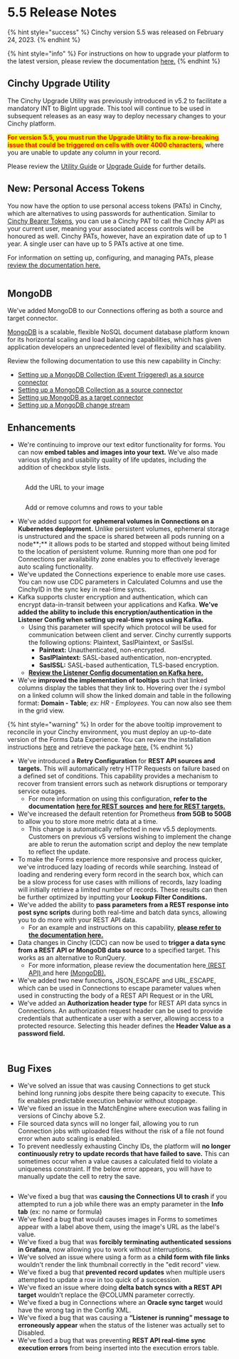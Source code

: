 # 5.5 Release Notes

{% hint style="success" %}
Cinchy version 5.5 was released on February 24, 2023.
{% endhint %}

{% hint style="info" %}
For instructions on how to upgrade your platform to the latest version, please review the documentation [here.](https://platform.docs.cinchy.com/deployment-guide/upgrade-guides/upgrading-cinchy-versions)
{% endhint %}

## Cinchy Upgrade Utility

The Cinchy Upgrade Utility was previously introduced in v5.2 to facilitate a mandatory INT to BigInt upgrade. This tool will continue to be used in subsequent releases as an easy way to deploy necessary changes to your Cinchy platform.

<mark style="color:red;">**For version 5.5, you must run the Upgrade Utility to fix a row-breaking issue that could be triggered on cells with over 4000 characters,**</mark> where you are unable to update any column in your record.

Please review the [Utility Guide](https://platform.docs.cinchy.com/deployment-guide/upgrade-guides/upgrading-cinchy-versions/cinchy-upgrade-utility) or [Upgrade Guide](https://platform.docs.cinchy.com/deployment-guide/upgrade-guides/upgrading-cinchy-versions) for further details.

## New: Personal Access Tokens

You now have the option to use personal access tokens (PATs) in Cinchy, which are alternatives to using passwords for authentication. Similar to [Cinchy Bearer Tokens](https://platform.docs.cinchy.com/api-guide/api-overview/api-authentication#post-bearer-token-request), you can use a Cinchy PAT to call the Cinchy API as your current user, meaning your associated access controls will be honoured as well. Cinchy PATs, however, have an expiration date of up to 1 year. A single user can have up to 5 PATs active at one time.

For information on setting up, configuring, and managing PATs, please [review the documentation here.](https://platform.docs.cinchy.com/guides-for-using-cinchy/user-guides/user-preferences/personal-access-tokens)

<figure><img src="../../.gitbook/assets/image (370).png" alt=""><figcaption></figcaption></figure>

## MongoDB

We've added MongoDB to our Connections offering as both a source and target connector.

[MongoDB](https://www.mongodb.com/what-is-mongodb/features) is a scalable, flexible NoSQL document database platform known for its horizontal scaling and load balancing capabilities, which has given application developers an unprecedented level of flexibility and scalability.

Review the following documentation to use this new capability in Cinchy:

- [Setting up a MongoDB Collection (Event Triggered) as a source connector](https://cli.docs.cinchy.com/builder-guide/configuring-a-data-sync/supported-data-sources/mongodb-collection-cinchy-event-triggered)
- [Setting up a MongoDB Collection as a source connector](https://cli.docs.cinchy.com/builder-guide/configuring-a-data-sync/supported-data-sources/mongodb-collection)
- [Setting up MongoDB as a target connector](https://cli.docs.cinchy.com/builder-guide/configuring-a-data-sync/supported-sync-targets/mongodb-collection-column-based)
- [Setting up a MongoDB change stream](https://cli.docs.cinchy.com/builder-guide/subscribing-to-event-streams/supported-stream-sources/mongodb)

## Enhancements

- We're continuing to improve our text editor functionality for forms. You can now **embed tables and images into your text.** We've also made various styling and usability quality of life updates, including the addition of checkbox style lists.

<figure><img src="../../.gitbook/assets/images-tables-1@2x.png" alt=""><figcaption><p>Add the URL to your image</p></figcaption></figure>

<figure><img src="../../.gitbook/assets/images-tables-4@2x.png" alt=""><figcaption><p>Add or remove columns and rows to your table</p></figcaption></figure>

- We've added support for **ephemeral volumes in Connections on a Kubernetes deployment.** Unlike persistent volumes, ephemeral storage is unstructured and the space is shared between all pods running on a node**;** it allows pods to be started and stopped without being limited to the location of persistent volume. Running more than one pod for Connections per availability zone enables you to effectively leverage auto scaling functionality.
- We've updated the Connections experience to enable more use cases. You can now use CDC parameters in Calculated Columns and use the CinchyID in the sync key in real-time syncs.
- Kafka supports cluster encryption and authentication, which can encrypt data-in-transit between your applications and Kafka. **We've added the ability to include this encryption/authentication in the Listener Config when setting up real-time syncs using Kafka.**
  - Using this parameter will specify which protocol will be used for communication between client and server. Cinchy currently supports the following options: Plaintext, SaslPlaintext, or SaslSsl.
    - **Paintext:** Unauthenticated, non-encrypted.
    - **SaslPlaintext:** SASL-based authentication, non-encrypted.
    - **SaslSSL:** SASL-based authentication, TLS-based encryption.
  - [**Review the Listener Config documentation on Kafka here.**](https://cli.docs.cinchy.com/builder-guide/subscribing-to-event-streams/supported-stream-sources/kafka-topic-json)
- We've **improved the implementation of tooltips** such that linked columns display the tables that they link to. Hovering over the _i_ symbol on a linked column will show the linked domain and table in the following format: **Domain - Table**; _ex: HR - Employees._ You can now also see them in the grid view.

{% hint style="warning" %}
In order for the above tooltip improvement to reconcile in your Cinchy environment, you must deploy an up-to-date version of the Forms Data Experience. You can review the installation instructions [here](https://platform.docs.cinchy.com/guides-for-using-cinchy/builder-guides/cinchydxd-utility/reinstalling-the-data-experience) and retrieve the package [here.](https://github.com/cinchy-co/meta-releases/tree/main/Meta-Forms)
{% endhint %}

- We've introduced a **Retry Configuration** for **REST API sources and targets.** This will automatically retry HTTP Requests on failure based on a defined set of conditions. This capability provides a mechanism to recover from transient errors such as network disruptions or temporary service outages.
  - For more information on using this configuration, **refer to the documentation** [**here for REST sources**](https://cli.docs.cinchy.com/builder-guide/configuring-a-data-sync/supported-data-sources/rest-api#4.-retry-configuration) **and** [**here for REST targets.**](https://cli.docs.cinchy.com/builder-guide/configuring-a-data-sync/supported-sync-targets/rest-api#6.-retry-configuration)
- We've increased the default retention for Prometheus **from 5GB to 50GB** to allow you to store more metric data at a time.
  - This change is automatically reflected in new v5.5 deployments. Customers on previous v5 versions wishing to implement the change are able to rerun the automation script and deploy the new template to reflect the update.
- To make the Forms experience more responsive and process quicker, we've introduced lazy loading of records while searching. Instead of loading and rendering every form record in the search box, which can be a slow process for use cases with millions of records, lazy loading will initially retrieve a limited number of records. These results can then be further optimized by inputting your **Lookup Filter Conditions.**
- We've added the ability to **pass parameters from a REST response into post sync scripts** during both real-time and batch data syncs, allowing you to do more with your REST API data.
  - For an example and instructions on this capability, [**please refer to the documentation here.**](https://cli.docs.cinchy.com/builder-guide/configuring-a-data-sync/supported-sync-targets/rest-api#7.-post-sync-scripts)
- Data changes in Cinchy (CDC) can now be used to **trigger a data sync from a REST API or MongoDB data source** to a specified target. This works as an alternative to RunQuery.
  - For more information, please review the documentation here[ (REST API) ](https://cli.docs.cinchy.com/builder-guide/configuring-a-data-sync/supported-data-sources/rest-api-cinchy-event-triggered)and here [(MongoDB).](https://cli.docs.cinchy.com/builder-guide/configuring-a-data-sync/supported-data-sources/mongodb-collection-cinchy-event-triggered)
- We've added two new functions, JSON_ESCAPE and URL_ESCAPE, which can be used in Connections to escape parameter values when used in constructing the body of a REST API Request or in the URL
- We've added an **Authorization header type** for REST API data syncs in Connections. An authorization request header can be used to provide credentials that authenticate a user with a server, allowing access to a protected resource. Selecting this header defines the **Header Value as a password field.**

<figure><img src="../../.gitbook/assets/FE132FA9-5CCF-4B20-869E-4D4574A0CF62.png" alt=""><figcaption></figcaption></figure>

<figure><img src="../../.gitbook/assets/B3D8EC84-48F5-4FF1-AEED-F8D37CC6F0B6.png" alt=""><figcaption></figcaption></figure>

## Bug Fixes

- We've solved an issue that was causing Connections to get stuck behind long running jobs despite there being capacity to execute. This fix enables predictable execution behavior without stoppage.
- We've fixed an issue in the MatchEngine where execution was failing in versions of Cinchy above 5.2.
- File sourced data syncs will no longer fail, allowing you to run Connection jobs with uploaded files without the risk of a file not found error when auto scaling is enabled.
- To prevent needlessly exhausting Cinchy IDs, the platform will **no longer continuously retry to update records that have failed to save.** This can sometimes occur when a value causes a calculated field to violate a uniqueness constraint. If the below error appears, you will have to manually update the cell to retry the save.

<figure><img src="../../.gitbook/assets/BE5ACD97-83DB-4475-A21B-66A4113F1B59.png" alt=""><figcaption></figcaption></figure>

- We've fixed a bug that was **causing the Connections UI to crash** if you attempted to run a job while there was an empty parameter in the **Info tab** (ex: no name or formula)
- We've fixed a bug that would causes images in Forms to sometimes appear with a label above them, using the image's URL as the label's value.
- We've fixed a bug that was **forcibly terminating authenticated sessions in Grafana**, now allowing you to work without interruptions.
- We've solved an issue where using a form as a **child form with file links** wouldn't render the link thumbnail correctly in the "edit record" view.
- We've fixed a bug that **prevented record updates** when multiple users attempted to update a row in too quick of a succession.
- We've fixed an issue where doing **delta batch syncs with a REST API target** wouldn’t replace the @COLUMN parameter correctly.
- We've fixed a bug in Connections where an **Oracle sync target** would have the wrong tag in the Config XML.
- We've fixed a bug that was causing a **“Listener is running” message to erroneously appear** when the status of the listener was actually set to Disabled.
- We've fixed a bug that was preventing **REST API real-time sync execution errors** from being inserted into the execution errors table.
